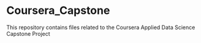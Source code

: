 # Coursera_Capstone
This repository contains files related to the Coursera Applied Data Science Capstone Project
